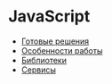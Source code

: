 # JavaScript

- [Готовые решения](./ready-solutions/index.md)
- [Особенности работы](./features/index.md)
- [Библиотеки](./librarians.md)
- [Сервисы](./services.md)
